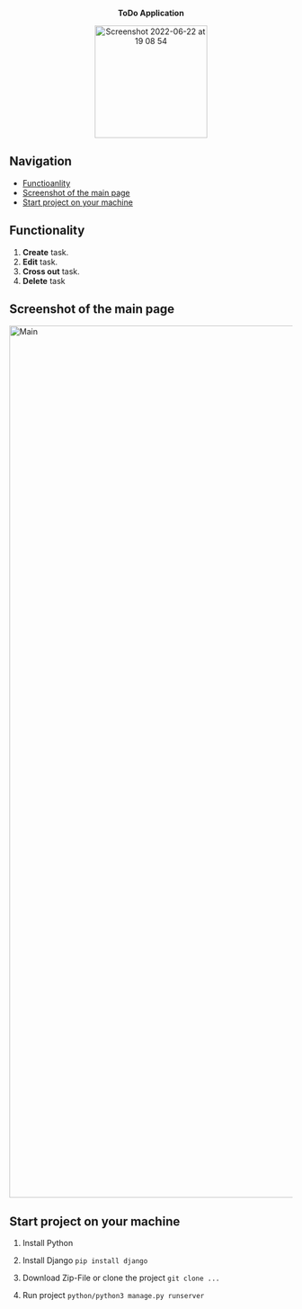 <p align="center"><strong>ToDo Application</strong></p>
 <p align="center">
  <img width="200" alt="Screenshot 2022-06-22 at 19 08 54" src="https://user-images.githubusercontent.com/88438873/175084734-93262612-7bba-4eee-8d77-c6d5e8d210c1.jpeg">
  
</p>

<h2>Navigation</h2>
<ul>
<li><a href="https://github.com/igorkaruna/todoapplication/blob/main/README.md#functionality">Functioanlity</a></li>
<li><a href="https://github.com/igorkaruna/todoapplication/blob/main/README.md#screenshot-of-the-main-page">Screenshot of the main page</a></li>
<li><a href="https://github.com/igorkaruna/todoapplication/blob/main/README.md#screenshot-of-the-main-page">Start project on your machine</a></li>
 </ul>

<h2>Functionality</h2>

1. <strong>Create</strong> task.
2. <strong>Edit</strong> task.
3. <strong>Cross out</strong> task.
4. <strong>Delete</strong> task

<p align="center"><h2>Screenshot of the main page</h2></p>
<img width="1552" alt="Main" src="https://user-images.githubusercontent.com/88438873/175081864-bda8ff2f-8e7b-4cc6-aff9-61e56ffe09a7.png">

<h2>Start project on your machine</h2>

1. Install Python

2. Install Django
 ```pip install django```

3. Download Zip-File or clone the project
```git clone ...```

4. Run project
```python/python3 manage.py runserver```

